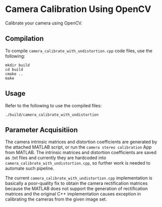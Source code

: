 # Camera Calibration Using OpenCV

Calibrate your camera using OpenCV.

## Compilation

To compile `camera_calibrate_with_undistortion.cpp` code files, use the following:

```
mkdir build
cd build
cmake ..
make
```
## Usage

Refer to the following to use the compiled files:

```
./build/camera_calibrate_with_undistortion
```

## Parameter Acquisitiion

The camera intrinsic matrices and distortion coefficients are generated by the attached MATLAB script, or run the `camera stereo calibration` App from
MATLAB. The intrinsic matrices and distortion coefficients are saved as .txt files and currently they are hardcoded into `camera_calibrate_with_undistortion.cpp`, so further work is needed to automate such pipeline.

The current `camera_calibrate_with_undistortion.cpp` implementation is basically a poor-quality fix to obtain the camera rectification matrices because the MATLAB does not support the generation of rectification matrices and the original C++ implementation causes exception in calibrating the cameras from the given image set.